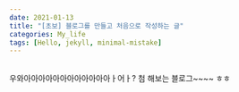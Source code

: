 ```yaml
---
date: 2021-01-13
title: "[초보] 블로그를 만들고 처음으로 작성하는 글"
categories: My_life
tags: [Hello, jekyll, minimal-mistake]
---
```

<br>
우와아아아아아아아아아아아아ㅏ어ㅏ?
첨 해보는 블로그~~~~ ㅎㅎ